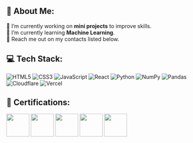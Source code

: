 ## 💫 About Me:
🔭 I’m currently working on **mini projects** to improve skills.<br>🌱 I’m currently learning **Machine Learning**.<br>💬 Reach me out on my contacts listed below.


## 💻 Tech Stack:
![HTML5](https://img.shields.io/badge/html5-%23E34F26.svg?style=for-the-badge&logo=html5&logoColor=white) ![CSS3](https://img.shields.io/badge/css3-%231572B6.svg?style=for-the-badge&logo=css3&logoColor=white) ![JavaScript](https://img.shields.io/badge/javascript-%23323330.svg?style=for-the-badge&logo=javascript&logoColor=%23F7DF1E) ![React](https://img.shields.io/badge/react-%2320232a.svg?style=for-the-badge&logo=react&logoColor=%2361DAFB) ![Python](https://img.shields.io/badge/python-3670A0?style=for-the-badge&logo=python&logoColor=ffdd54) ![NumPy](https://img.shields.io/badge/numpy-%23013243.svg?style=for-the-badge&logo=numpy&logoColor=white) ![Pandas](https://img.shields.io/badge/pandas-%23150458.svg?style=for-the-badge&logo=pandas&logoColor=white) ![Cloudflare](https://img.shields.io/badge/Cloudflare-F38020?style=for-the-badge&logo=Cloudflare&logoColor=white) ![Vercel](https://img.shields.io/badge/vercel-%23000000.svg?style=for-the-badge&logo=vercel&logoColor=white) 

## 📑 Certifications:
<img src="https://github.com/user-attachments/assets/914fc528-c251-4d7c-b692-210c15424d10" width="60" height="60"> <img src="https://github.com/user-attachments/assets/753532f9-26d2-4c12-94db-54b05492b863" width="60" height="60"> <img src="https://github.com/user-attachments/assets/f81f34a5-55fb-4c42-8835-2334aa31f2a5" width="60" height="60"> <img src="https://github.com/user-attachments/assets/1698637d-61b3-47dc-a033-6cbb892e7b2f" width="60" height="60"> <img src="https://github.com/user-attachments/assets/bf0221ab-1dda-4aa9-9c9c-460d482095e0" width="60" height="60">




